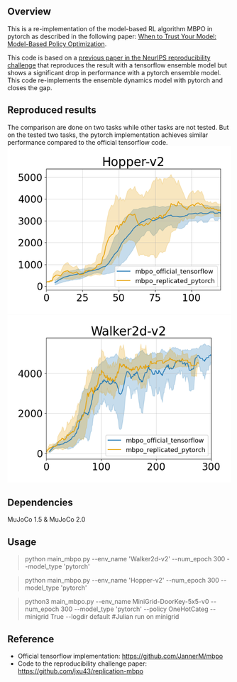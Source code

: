 ## Overview
This is a re-implementation of the model-based RL algorithm MBPO in pytorch as described in the following paper: [When to Trust Your Model: Model-Based Policy Optimization](https://arxiv.org/abs/1906.08253).

This code is based on a [previous paper in the NeurIPS reproducibility challenge](https://openreview.net/forum?id=rkezvT9f6r) that reproduces the result with a tensorflow ensemble model but shows a significant drop in performance with a pytorch ensemble model. 
This code re-implements the ensemble dynamics model with pytorch and closes the gap. 

## Reproduced results
The comparison are done on two tasks while other tasks are not tested. But on the tested two tasks, the pytorch implementation achieves similar performance compared to the official tensorflow code.
![alt text](./results/hopper.png) ![alt text](./results/walker2d.png)
## Dependencies

MuJoCo 1.5 & MuJoCo 2.0

## Usage
> python main_mbpo.py --env_name 'Walker2d-v2' --num_epoch 300 --model_type 'pytorch'

> python main_mbpo.py --env_name 'Hopper-v2' --num_epoch 300 --model_type 'pytorch'

> python3 main_mbpo.py --env_name MiniGrid-DoorKey-5x5-v0 --num_epoch 300 --model_type 'pytorch' --policy OneHotCateg --minigrid True --logdir default     #Julian run on minigrid

## Reference
* Official tensorflow implementation: https://github.com/JannerM/mbpo
* Code to the reproducibility challenge paper: https://github.com/jxu43/replication-mbpo

